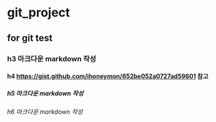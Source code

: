 # git_project
## for git test
### h3 마크다운 markdown 작성
#### h4 https://gist.github.com/ihoneymon/652be052a0727ad59601 참고
##### h5 마크다운 markdown 작성
###### h6 마크다운 markdown 작성
